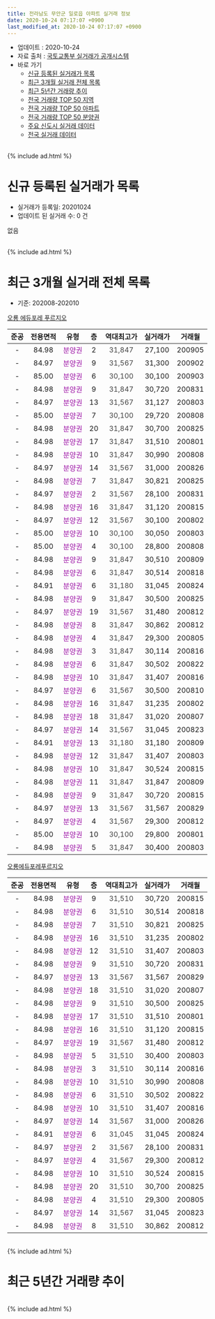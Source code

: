 ```yaml
---
title: 전라남도 무안군 일로읍 아파트 실거래 정보
date: 2020-10-24 07:17:07 +0900
last_modified_at: 2020-10-24 07:17:07 +0900
---
```


* 업데이트 : 2020-10-24
* 자료 출처 : [국토교통부 실거래가 공개시스템](http://rt.molit.go.kr)
* 바로 가기
    * [신규 등록된 실거래가 목록](#신규-등록된-실거래가-목록)
    * [최근 3개월 실거래 전체 목록](#최근-3개월-실거래-전체-목록)
    * [최근 5년간 거래량 추이](#최근-5년간-거래량-추이)
    * [전국 거래량 TOP 50 지역](https://inasie.github.io/apt-trade-info/최근-3개월-전국에서-가장-거래가-많이-발생한-지역)
    * [전국 거래량 TOP 50 아파트](https://inasie.github.io/apt-trade-info/최근-3개월-전국에서-가장-거래가-많이-발생한-아파트)
    * [전국 거래량 TOP 50 분양권](https://inasie.github.io/apt-trade-info/최근-3개월-전국에서-가장-거래가-많이-발생한-분양권)
    * [주요 신도시 실거래 데이터](https://inasie.github.io/apt-trade-info/주요-신도시)
    * [전국 실거래 데이터](https://inasie.github.io/apt-trade-info/전국)
<br>
{% include ad.html %}
<br>

# 신규 등록된 실거래가 목록
* 실거래가 등록일: 20201024
* 업데이트 된 실거래 수: 0 건

없음

<br>
{% include ad.html %}
<br>

# 최근 3개월 실거래 전체 목록
* 기준: 202008-202010


[오룡 에듀포레 푸르지오](https://search.naver.com/search.naver?query=%EC%A0%84%EB%9D%BC%EB%82%A8%EB%8F%84+%EB%AC%B4%EC%95%88%EA%B5%B0+%EC%9D%BC%EB%A1%9C%EC%9D%8D+%EC%98%A4%EB%A3%A1+%EC%97%90%EB%93%80%ED%8F%AC%EB%A0%88+%ED%91%B8%EB%A5%B4%EC%A7%80%EC%98%A4)

|준공|전용면적|유형|층|역대최고가|실거래가|거래월|
|:---:|:---:|:---:|:---:|:---:|:---:|:---:|
|-|84.98|<span style="color:#9C11A5">분양권</span>|2|<span style="color:#444444">31,847</span>|27,100|200905|
|-|84.97|<span style="color:#9C11A5">분양권</span>|9|<span style="color:#444444">31,567</span>|31,300|200902|
|-|85.00|<span style="color:#9C11A5">분양권</span>|6|<span style="color:#444444">30,100</span>|30,100|200903|
|-|84.98|<span style="color:#9C11A5">분양권</span>|9|<span style="color:#444444">31,847</span>|30,720|200831|
|-|84.97|<span style="color:#9C11A5">분양권</span>|13|<span style="color:#444444">31,567</span>|31,127|200803|
|-|85.00|<span style="color:#9C11A5">분양권</span>|7|<span style="color:#444444">30,100</span>|29,720|200808|
|-|84.98|<span style="color:#9C11A5">분양권</span>|20|<span style="color:#444444">31,847</span>|30,700|200825|
|-|84.98|<span style="color:#9C11A5">분양권</span>|17|<span style="color:#444444">31,847</span>|31,510|200801|
|-|84.98|<span style="color:#9C11A5">분양권</span>|10|<span style="color:#444444">31,847</span>|30,990|200808|
|-|84.97|<span style="color:#9C11A5">분양권</span>|14|<span style="color:#444444">31,567</span>|31,000|200826|
|-|84.98|<span style="color:#9C11A5">분양권</span>|7|<span style="color:#444444">31,847</span>|30,821|200825|
|-|84.97|<span style="color:#9C11A5">분양권</span>|2|<span style="color:#444444">31,567</span>|28,100|200831|
|-|84.98|<span style="color:#9C11A5">분양권</span>|16|<span style="color:#444444">31,847</span>|31,120|200815|
|-|84.97|<span style="color:#9C11A5">분양권</span>|12|<span style="color:#444444">31,567</span>|30,100|200802|
|-|85.00|<span style="color:#9C11A5">분양권</span>|10|<span style="color:#444444">30,100</span>|30,050|200803|
|-|85.00|<span style="color:#9C11A5">분양권</span>|4|<span style="color:#444444">30,100</span>|28,800|200808|
|-|84.98|<span style="color:#9C11A5">분양권</span>|9|<span style="color:#444444">31,847</span>|30,510|200809|
|-|84.98|<span style="color:#9C11A5">분양권</span>|6|<span style="color:#444444">31,847</span>|30,514|200818|
|-|84.91|<span style="color:#9C11A5">분양권</span>|6|<span style="color:#444444">31,180</span>|31,045|200824|
|-|84.98|<span style="color:#9C11A5">분양권</span>|9|<span style="color:#444444">31,847</span>|30,500|200825|
|-|84.97|<span style="color:#9C11A5">분양권</span>|19|<span style="color:#444444">31,567</span>|31,480|200812|
|-|84.98|<span style="color:#9C11A5">분양권</span>|8|<span style="color:#444444">31,847</span>|30,862|200812|
|-|84.98|<span style="color:#9C11A5">분양권</span>|4|<span style="color:#444444">31,847</span>|29,300|200805|
|-|84.98|<span style="color:#9C11A5">분양권</span>|3|<span style="color:#444444">31,847</span>|30,114|200816|
|-|84.98|<span style="color:#9C11A5">분양권</span>|6|<span style="color:#444444">31,847</span>|30,502|200822|
|-|84.98|<span style="color:#9C11A5">분양권</span>|10|<span style="color:#444444">31,847</span>|31,407|200816|
|-|84.97|<span style="color:#9C11A5">분양권</span>|6|<span style="color:#444444">31,567</span>|30,500|200810|
|-|84.98|<span style="color:#9C11A5">분양권</span>|16|<span style="color:#444444">31,847</span>|31,235|200802|
|-|84.98|<span style="color:#9C11A5">분양권</span>|18|<span style="color:#444444">31,847</span>|31,020|200807|
|-|84.97|<span style="color:#9C11A5">분양권</span>|14|<span style="color:#444444">31,567</span>|31,045|200823|
|-|84.91|<span style="color:#9C11A5">분양권</span>|13|<span style="color:#444444">31,180</span>|31,180|200809|
|-|84.98|<span style="color:#9C11A5">분양권</span>|12|<span style="color:#444444">31,847</span>|31,407|200803|
|-|84.98|<span style="color:#9C11A5">분양권</span>|10|<span style="color:#444444">31,847</span>|30,524|200815|
|-|84.98|<span style="color:#9C11A5">분양권</span>|11|<span style="color:#444444">31,847</span>|31,847|200809|
|-|84.98|<span style="color:#9C11A5">분양권</span>|9|<span style="color:#444444">31,847</span>|30,720|200815|
|-|84.97|<span style="color:#9C11A5">분양권</span>|13|<span style="color:#444444">31,567</span>|31,567|200829|
|-|84.97|<span style="color:#9C11A5">분양권</span>|4|<span style="color:#444444">31,567</span>|29,300|200812|
|-|85.00|<span style="color:#9C11A5">분양권</span>|10|<span style="color:#444444">30,100</span>|29,800|200801|
|-|84.98|<span style="color:#9C11A5">분양권</span>|5|<span style="color:#444444">31,847</span>|30,400|200803|

[오룡에듀포레푸르지오](https://search.naver.com/search.naver?query=%EC%A0%84%EB%9D%BC%EB%82%A8%EB%8F%84+%EB%AC%B4%EC%95%88%EA%B5%B0+%EC%9D%BC%EB%A1%9C%EC%9D%8D+%EC%98%A4%EB%A3%A1%EC%97%90%EB%93%80%ED%8F%AC%EB%A0%88%ED%91%B8%EB%A5%B4%EC%A7%80%EC%98%A4)

|준공|전용면적|유형|층|역대최고가|실거래가|거래월|
|:---:|:---:|:---:|:---:|:---:|:---:|:---:|
|-|84.98|<span style="color:#9C11A5">분양권</span>|9|<span style="color:#444444">31,510</span>|30,720|200815|
|-|84.98|<span style="color:#9C11A5">분양권</span>|6|<span style="color:#444444">31,510</span>|30,514|200818|
|-|84.98|<span style="color:#9C11A5">분양권</span>|7|<span style="color:#444444">31,510</span>|30,821|200825|
|-|84.98|<span style="color:#9C11A5">분양권</span>|16|<span style="color:#444444">31,510</span>|31,235|200802|
|-|84.98|<span style="color:#9C11A5">분양권</span>|12|<span style="color:#444444">31,510</span>|31,407|200803|
|-|84.98|<span style="color:#9C11A5">분양권</span>|9|<span style="color:#444444">31,510</span>|30,720|200831|
|-|84.97|<span style="color:#9C11A5">분양권</span>|13|<span style="color:#444444">31,567</span>|31,567|200829|
|-|84.98|<span style="color:#9C11A5">분양권</span>|18|<span style="color:#444444">31,510</span>|31,020|200807|
|-|84.98|<span style="color:#9C11A5">분양권</span>|9|<span style="color:#444444">31,510</span>|30,500|200825|
|-|84.98|<span style="color:#9C11A5">분양권</span>|17|<span style="color:#444444">31,510</span>|31,510|200801|
|-|84.98|<span style="color:#9C11A5">분양권</span>|16|<span style="color:#444444">31,510</span>|31,120|200815|
|-|84.97|<span style="color:#9C11A5">분양권</span>|19|<span style="color:#444444">31,567</span>|31,480|200812|
|-|84.98|<span style="color:#9C11A5">분양권</span>|5|<span style="color:#444444">31,510</span>|30,400|200803|
|-|84.98|<span style="color:#9C11A5">분양권</span>|3|<span style="color:#444444">31,510</span>|30,114|200816|
|-|84.98|<span style="color:#9C11A5">분양권</span>|10|<span style="color:#444444">31,510</span>|30,990|200808|
|-|84.98|<span style="color:#9C11A5">분양권</span>|6|<span style="color:#444444">31,510</span>|30,502|200822|
|-|84.98|<span style="color:#9C11A5">분양권</span>|10|<span style="color:#444444">31,510</span>|31,407|200816|
|-|84.97|<span style="color:#9C11A5">분양권</span>|14|<span style="color:#444444">31,567</span>|31,000|200826|
|-|84.91|<span style="color:#9C11A5">분양권</span>|6|<span style="color:#444444">31,045</span>|31,045|200824|
|-|84.97|<span style="color:#9C11A5">분양권</span>|2|<span style="color:#444444">31,567</span>|28,100|200831|
|-|84.97|<span style="color:#9C11A5">분양권</span>|4|<span style="color:#444444">31,567</span>|29,300|200812|
|-|84.98|<span style="color:#9C11A5">분양권</span>|10|<span style="color:#444444">31,510</span>|30,524|200815|
|-|84.98|<span style="color:#9C11A5">분양권</span>|20|<span style="color:#444444">31,510</span>|30,700|200825|
|-|84.98|<span style="color:#9C11A5">분양권</span>|4|<span style="color:#444444">31,510</span>|29,300|200805|
|-|84.97|<span style="color:#9C11A5">분양권</span>|14|<span style="color:#444444">31,567</span>|31,045|200823|
|-|84.98|<span style="color:#9C11A5">분양권</span>|8|<span style="color:#444444">31,510</span>|30,862|200812|


<br>
{% include ad.html %}
<br>

# 최근 5년간 거래량 추이


<div style="width:100%;">
    <canvas id="deal_progress" height="200"></canvas>
</div>

<script>
new Chart(document.getElementById("deal_progress"), {
    type: 'line',
    data: {
        labels: ['201510','201511','201512','201601','201602','201603','201604','201605','201606','201607','201608','201609','201610','201611','201612','201701','201702','201703','201704','201705','201706','201707','201708','201709','201710','201711','201712','201801','201802','201803','201804','201805','201806','201807','201808','201809','201810','201811','201812','201901','201902','201903','201904','201905','201906','201907','201908','201909','201910','201911','201912','202001','202002','202003','202004','202005','202006','202007','202008','202009','202010'],
        datasets: [{
            label: '매매',
            pointRadius: 1,
            data: [0, 0, 0, 0, 0, 0, 0, 0, 0, 0, 0, 0, 0, 0, 0, 0, 0, 0, 0, 0, 0, 0, 0, 0, 0, 0, 0, 0, 0, 0, 0, 0, 0, 0, 0, 0, 0, 0, 0, 0, 0, 0, 0, 0, 0, 0, 0, 0, 0, 0, 0, 0, 0, 0, 0, 0, 0, 3, 62, 3, 0],
            borderColor: "rgba(255, 201, 14, 1)",
            backgroundColor: "rgba(255, 201, 14, 0.5)",
            fill: false,
            lineTension: 0
        },{
            label: '전월세',
            pointRadius: 1,
            data: [0, 0, 0, 0, 0, 0, 0, 0, 0, 0, 0, 0, 0, 0, 0, 0, 0, 0, 0, 0, 0, 0, 0, 0, 0, 0, 0, 0, 0, 0, 0, 0, 0, 0, 0, 0, 0, 0, 0, 0, 0, 0, 0, 0, 0, 0, 0, 0, 0, 0, 0, 0, 0, 0, 0, 0, 0, 0, 0, 0, 0],
            borderColor: "rgba(0, 141, 185, 1)",
            backgroundColor: "rgba(0, 141, 185, 0.5)",
            fill: false,
            lineTension: 0
        }
        ]
    },
    options: {
        responsive: true,
        title: {
            display: false
        },
        tooltips: {
            mode: 'index',
            intersect: false
        },
        hover: {
            mode: 'nearest',
            intersect: true
        },
        scales: {
            xAxes: [{
                display: true,
                scaleLabel: {
                    display: true,
                    labelString: '년/월'
                }
            }],
            yAxes: [{
                display: true,
                ticks: {
                    suggestedMin: 0,
                },
                scaleLabel: {
                    display: true,
                    labelString: '실거래 수'
                }
            }]
        }
    }
});

</script>


<br>
{% include ad.html %}
<br>

